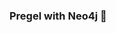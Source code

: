### Pregel with Neo4j 🚀



































































































































 



























































































































































































